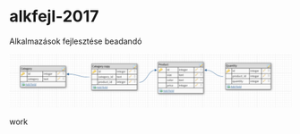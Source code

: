 # alkfejl-2017
Alkalmazások fejlesztése beadandó

![alt text](https://github.com/laszlokelemen/alkfejl-2017/blob/master/DatabaseBasicModel.PNG)

work
